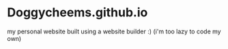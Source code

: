 # Doggycheems.github.io
my personal website built using a website builder :) (i'm too lazy to code my own)
